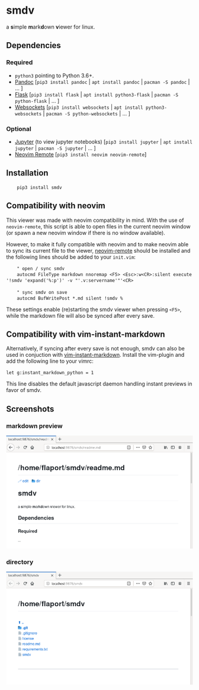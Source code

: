 # smdv
a **s**imple **m**ark**d**own **v**iewer for linux.

## Dependencies

### Required
  - `python3` pointing to Python 3.6+.
  - [Pandoc](http://pandoc.org/) [`pip3 install pandoc` | `apt install pandoc` | `pacman -S pandoc` | ... ]
  - [Flask](http://flask.pocoo.org/) [`pip3 install flask` | `apt install python3-flask` | `pacman -S python-flask` | ... ]
  - [Websockets](https://websockets.readthedocs.io/) [`pip3 install websockets` | `apt install python3-websockets` | `pacman -S python-websockets` | ... ]

### Optional
  - [Jupyter](http://jupyter.org) (to view jupyter notebooks) [`pip3 install jupyter` | `apt install jupyter` | `pacman -S jupyter` | ... ]
  - [Neovim Remote](https://github.com/mhinz/neovim-remote) [`pip3 install neovim neovim-remote`]

## Installation
```
    pip3 install smdv
```

## Compatibility with neovim
This viewer was made with neovim compatibility in mind. With the use of `neovim-remote`,
this script is able to open files in the current neovim window (or spawn a new neovim
window if there is no window available).

However, to make it fully compatible with neovim and to make neovim able to sync
its current file to the viewer, [neovim-remote](https://github.com/mhinz/neovim-remote)
should be installed and the following lines should be added to your `init.vim`:

```
    " open / sync smdv
    autocmd FileType markdown nnoremap <F5> <Esc>:w<CR>:silent execute '!smdv 'expand('%:p')' -v "'.v:servername'"'<CR>

    " sync smdv on save
    autocmd BufWritePost *.md silent !smdv %
```
These settings enable (re)starting the smdv viewer when pressing `<F5>`, while
the markdown file will also be synced after every save.

## Compatibility with vim-instant-markdown
Alternatively, if syncing after every save is not enough, smdv can also be
used in conjuction with
[vim-instant-markdown](https://github.com/suan/vim-instant-markdown). Install the 
vim-plugin and add the following line to your vimrc:
```
let g:instant_markdown_python = 1
```
This line disables the default javascript daemon handling instant previews in favor of
smdv.


## Screenshots
### markdown preview
![smdv-dir](img/smdv-md.png)
### directory
![smdv-dir](img/smdv-dir.png)


